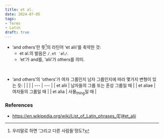 ```yaml
---
title: et al.
date: 2024-07-05
tags:
- Terms
- Latin
draft: true
---
```


- ‘and others’란 뜻[^1]의 라틴어 ‘et alii’를 축약한 것:
    - et al.의 발음은 `/ˌet ˈæl/`.
    - ‘et’가 and를, ‘alii’가 others를 의미.

[^1]: 우리말로 하면 ‘그리고 다른 사람들’정도?

<BR />

- ‘and others’의 ‘others’가 여자 그룹인지 남자 그룹인지에 따라 몇가지 변형이 있는 듯:
    | | |
    | --- | --- |
    | et alii | 남자들의 그룹 또는 혼성 그룹일 때 |
    | et aliae | 여자들의 그룹일 때 |
    | et alia | 사물<sub>thing</sub>일 때 |


### References
- https://en.wikipedia.org/wiki/List_of_Latin_phrases_(E)#et_alii